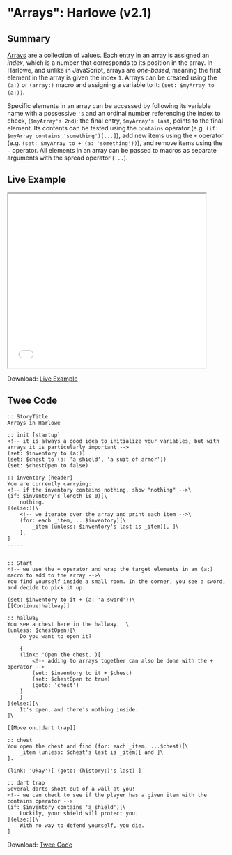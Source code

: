 # "Arrays": Harlowe (v2.1)

## Summary

[Arrays](https://twine2.neocities.org/#type_array) are a collection of values. Each entry in an array is assigned an *index*, which is a number that corresponds to its position in the array. In Harlowe, and unlike in JavaScript, arrays are *one-based*, meaning the first element in the array is given the index `1`. Arrays can be created using the `(a:)` or `(array:)` macro and assigning a variable to it: `(set: $myArray to (a:))`.

Specific elements in an array can be accessed by following its variable name with a possessive `'s` and an ordinal number referencing the index to check, (`$myArray's 2nd`); the final entry, `$myArray's last`, points to the final element. Its contents can be tested using the `contains` operator (e.g. `(if: $myArray contains 'something')[...]`), add new items using the `+` operator (e.g. `(set: $myArray to + (a: 'something'))`), and remove items using the `-` operator. All elements in an array can be passed to macros as separate arguments with the spread operator (`...`). 

## Live Example

<section>
<iframe src="harlowe_arrays_example.html" height=400 width=90%></iframe>


Download: <a href="harlowe_arrays_example.html" target="_blank">Live Example</a>
</section>

## Twee Code

```
:: StoryTitle
Arrays in Harlowe

:: init [startup]
<!-- it is always a good idea to initialize your variables, but with arrays it is particularly important -->
(set: $inventory to (a:))
(set: $chest to (a: 'a shield', 'a suit of armor'))
(set: $chestOpen to false)

:: inventory [header]
You are currently carrying: 
<!-- if the inventory contains nothing, show "nothing" -->\
(if: $inventory's length is 0)[\
    nothing.
](else:)[\
    <!-- we iterate over the array and print each item -->\
    (for: each _item, ...$inventory)[\
        _item (unless: $inventory's last is _item)[, ]\
    ].
]
-----


:: Start
<!-- we use the + operator and wrap the target elements in an (a:) macro to add to the array -->\
You find yourself inside a small room. In the corner, you see a sword, and decide to pick it up.

(set: $inventory to it + (a: 'a sword'))\
[[Continue|hallway]]

:: hallway
You see a chest here in the hallway.  \
(unless: $chestOpen)[\
    Do you want to open it?

    {
    (link: 'Open the chest.')[
        <!-- adding to arrays together can also be done with the + operator -->
        (set: $inventory to it + $chest)
        (set: $chestOpen to true)
        (goto: 'chest')
    ]
    }
](else:)[\
    It's open, and there's nothing inside.
]\

[[Move on.|dart trap]]

:: chest
You open the chest and find (for: each _item, ...$chest)[\
    _item (unless: $chest's last is _item)[ and ]\
].

(link: 'Okay')[ (goto: (history:)'s last) ]

:: dart trap
Several darts shoot out of a wall at you!
<!-- we can check to see if the player has a given item with the contains operator -->
(if: $inventory contains 'a shield')[\
    Luckily, your shield will protect you.
](else:)[\
    With no way to defend yourself, you die.
]
```

Download: <a href="harlowe_arrays_twee.txt" target="_blank">Twee Code</a>
